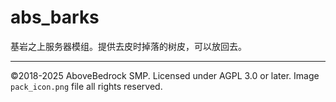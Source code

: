 # abs_barks

基岩之上服务器模组。提供去皮时掉落的树皮，可以放回去。

---

©2018-2025 AboveBedrock SMP. Licensed under AGPL 3.0 or later. Image `pack_icon.png` file all rights reserved.
